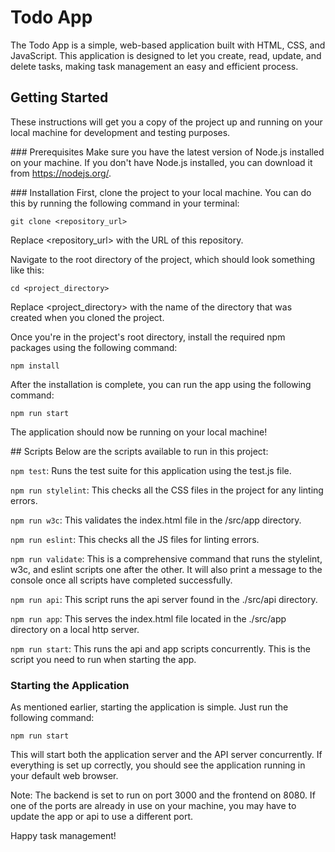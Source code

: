 # Todo App

The Todo App is a simple, web-based application built with HTML, CSS, and JavaScript. This application is designed to let you create, read, update, and delete tasks, making task management an easy and efficient process.

## Getting Started
These instructions will get you a copy of the project up and running on your local machine for development and testing purposes.

### Prerequisites
Make sure you have the latest version of Node.js installed on your machine. If you don't have Node.js installed, you can download it from https://nodejs.org/.

### Installation
First, clone the project to your local machine. You can do this by running the following command in your terminal:
```
git clone <repository_url>
```
Replace <repository_url> with the URL of this repository.

Navigate to the root directory of the project, which should look something like this:
```
cd <project_directory>
```
Replace <project_directory> with the name of the directory that was created when you cloned the project.

Once you're in the project's root directory, install the required npm packages using the following command:
```
npm install
```
After the installation is complete, you can run the app using the following command:
```
npm run start
```
The application should now be running on your local machine!

## Scripts
Below are the scripts available to run in this project:

`npm test`: Runs the test suite for this application using the test.js file.

`npm run stylelint`: This checks all the CSS files in the project for any linting errors.

`npm run w3c`: This validates the index.html file in the /src/app directory.

`npm run eslint`: This checks all the JS files for linting errors.

`npm run validate`: This is a comprehensive command that runs the stylelint, w3c, and eslint scripts one after the other. It will also print a message to the console once all scripts have completed successfully.

`npm run api`: This script runs the api server found in the ./src/api directory.

`npm run app`: This serves the index.html file located in the ./src/app directory on a local http server.

`npm run start`: This runs the api and app scripts concurrently. This is the script you need to run when starting the app.

### Starting the Application
As mentioned earlier, starting the application is simple. Just run the following command:

```
npm run start
```
This will start both the application server and the API server concurrently. If everything is set up correctly, you should see the application running in your default web browser.

Note: The backend is set to run on port 3000 and the frontend on 8080. If one of the ports are already in use on your machine, you may have to update the app or api to use a different port.

Happy task management!